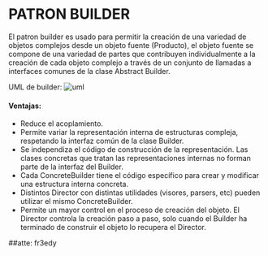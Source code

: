 # PATRON BUILDER 

El patron builder es usado para permitir la creación de una variedad de objetos complejos desde un objeto fuente (Producto), el objeto fuente se compone de una variedad de partes que contribuyen individualmente a la creación de cada objeto complejo a través de un conjunto de llamadas a interfaces comunes de la clase Abstract Builder.

UML de builder: 
![uml](https://upload.wikimedia.org/wikipedia/commons/thumb/f/f3/Builder_UML_class_diagram.svg/1400px-Builder_UML_class_diagram.svg.png "Logo Title Text 1")

#### Ventajas:
+ Reduce el acoplamiento.
+ Permite variar la representación interna de estructuras compleja, respetando la interfaz común de la clase Builder.
+ Se independiza el código de construcción de la representación. Las clases concretas que tratan las representaciones internas no forman parte de la interfaz del Builder.
+ Cada ConcreteBuilder tiene el código específico para crear y modificar una estructura interna concreta.
+ Distintos Director con distintas utilidades (visores, parsers, etc) pueden utilizar el mismo ConcreteBuilder.
+ Permite un mayor control en el proceso de creación del objeto. El Director controla la creación paso a paso, solo cuando el Builder ha terminado de construir el objeto lo recupera el Director.

##atte: fr3edy
